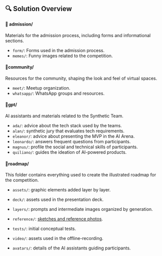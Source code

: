 ## 🔍 Solution Overview

#### 📂 admission/

Materials for the admission process, including forms and informational sections.

- `form/`: Forms used in the admission process.
- `memes/`: Funny  images related to the competition.

#### 📁community/

Resources for the community, shaping the look and feel of virtual spaces.

- `meet/`: Meetup organization.
- `whatsapp/`: WhatsApp groups and resources.

#### 📁gpt/

AI assistants and materials related to the Synthetic Team.

- `ada/`: advice about the tech stack used by the teams.
- `alan/`: synthetic jury that evaluates tech requirements.
- `eleanor/`: advice about presenting the MVP in the  AI Arena.
- `leonardo/`: answers frequent questions from participants.
- `magnus/`: profile the social and technical skills of participants.
- `quiliano/`: guides the ideation of AI-powered products.

#### 📁roadmap/

This folder contains everything used to create the illustrated roadmap for the competition.

- `assets/`: graphic elements added layer by layer.
- `deck/`: assets used in the presentation deck.
- `layers/`: prompts and intermediate images organized by generation.
- `reference/`: [sketches and reference photos](https://github.com/fepecas/sena-soft-2025/blob/main/roadmap/reference/photo_whiteboard_step6.jpg).
- `tests/`: initial conceptual tests.
- `video/`: assets used in the offline-recording.


- `avatars/`: details of the AI assistants guiding participants.
